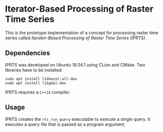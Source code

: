 # Iterator-Based Processing of Raster Time Series

This is the prototype implementation of a concept for processing raster time series called *Iterator-Based Processing of Raster Time Series (IPRTS)*.

## Dependencies

IPRTS was developed on Ubuntu 18.04.1 using CLion and CMake.
Two libraries have to be installed:

```
sudo apt install libboost-all-dev
sudo apt install libgdal-dev
```

IPRTS requires a `C++14` compiler.

## Usage

IPRTS creates the `rts_run_query` executable to execute a single query. It executes a query file that is passed as a program argument.